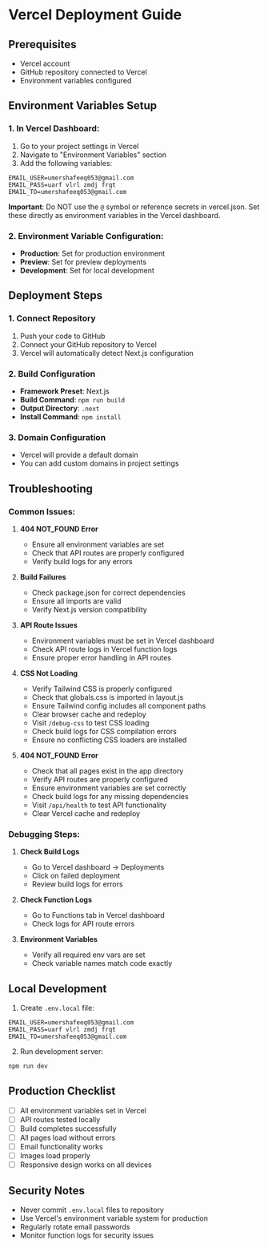 # Vercel Deployment Guide

## Prerequisites
- Vercel account
- GitHub repository connected to Vercel
- Environment variables configured

## Environment Variables Setup

### 1. In Vercel Dashboard:
1. Go to your project settings in Vercel
2. Navigate to "Environment Variables" section
3. Add the following variables:

```
EMAIL_USER=umershafeeq053@gmail.com
EMAIL_PASS=uarf vlrl zmdj frqt
EMAIL_TO=umershafeeq053@gmail.com
```

**Important**: Do NOT use the `@` symbol or reference secrets in vercel.json. Set these directly as environment variables in the Vercel dashboard.

### 2. Environment Variable Configuration:
- **Production**: Set for production environment
- **Preview**: Set for preview deployments
- **Development**: Set for local development

## Deployment Steps

### 1. Connect Repository
1. Push your code to GitHub
2. Connect your GitHub repository to Vercel
3. Vercel will automatically detect Next.js configuration

### 2. Build Configuration
- **Framework Preset**: Next.js
- **Build Command**: `npm run build`
- **Output Directory**: `.next`
- **Install Command**: `npm install`

### 3. Domain Configuration
- Vercel will provide a default domain
- You can add custom domains in project settings

## Troubleshooting

### Common Issues:

1. **404 NOT_FOUND Error**
   - Ensure all environment variables are set
   - Check that API routes are properly configured
   - Verify build logs for any errors

2. **Build Failures**
   - Check package.json for correct dependencies
   - Ensure all imports are valid
   - Verify Next.js version compatibility

3. **API Route Issues**
   - Environment variables must be set in Vercel dashboard
   - Check API route logs in Vercel function logs
   - Ensure proper error handling in API routes

4. **CSS Not Loading**
   - Verify Tailwind CSS is properly configured
   - Check that globals.css is imported in layout.js
   - Ensure Tailwind config includes all component paths
   - Clear browser cache and redeploy
   - Visit `/debug-css` to test CSS loading
   - Check build logs for CSS compilation errors
   - Ensure no conflicting CSS loaders are installed

5. **404 NOT_FOUND Error**
   - Check that all pages exist in the app directory
   - Verify API routes are properly configured
   - Ensure environment variables are set correctly
   - Check build logs for any missing dependencies
   - Visit `/api/health` to test API functionality
   - Clear Vercel cache and redeploy

### Debugging Steps:

1. **Check Build Logs**
   - Go to Vercel dashboard → Deployments
   - Click on failed deployment
   - Review build logs for errors

2. **Check Function Logs**
   - Go to Functions tab in Vercel dashboard
   - Check logs for API route errors

3. **Environment Variables**
   - Verify all required env vars are set
   - Check variable names match code exactly

## Local Development

1. Create `.env.local` file:
```
EMAIL_USER=umershafeeq053@gmail.com
EMAIL_PASS=uarf vlrl zmdj frqt
EMAIL_TO=umershafeeq053@gmail.com
```

2. Run development server:
```bash
npm run dev
```

## Production Checklist

- [ ] All environment variables set in Vercel
- [ ] API routes tested locally
- [ ] Build completes successfully
- [ ] All pages load without errors
- [ ] Email functionality works
- [ ] Images load properly
- [ ] Responsive design works on all devices

## Security Notes

- Never commit `.env.local` files to repository
- Use Vercel's environment variable system for production
- Regularly rotate email passwords
- Monitor function logs for security issues
